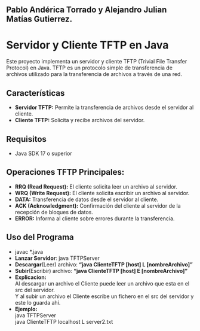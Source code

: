 
## Pablo Andérica Torrado y Alejandro Julian Matías Gutierrez.

# Servidor y Cliente TFTP en Java

Este proyecto implementa un servidor y cliente TFTP (Trivial File Transfer Protocol) en Java. TFTP es un protocolo simple de transferencia de archivos utilizado para la transferencia de archivos a través de una red.

## Características

- **Servidor TFTP:** Permite la transferencia de archivos desde el servidor al cliente.
- **Cliente TFTP:** Solicita y recibe archivos del servidor.

## Requisitos
- Java SDK 17 o superior

## Operaciones TFTP Principales:

-   **RRQ (Read Request):** El cliente solicita leer un archivo al servidor.
-   **WRQ (Write Request):** El cliente solicita escribir un archivo al servidor.
-   **DATA:** Transferencia de datos desde el servidor al cliente.
-   **ACK (Acknowledgment):** Confirmación del cliente al servidor de la recepción de bloques de datos.
-   **ERROR:** Informa al cliente sobre errores durante la transferencia.

## Uso del Programa

- javac *.java
- **Lanzar Servidor**: java TFTPServer
- **Descargar**(Leer) archivo: **“java ClienteTFTP [host] L [nombreArchivo]”**
- **Subir**(Escribir) archivo: **“java ClienteTFTP [host] E [nombreArchivo]”**
- **Explicacion:**  
  Al descargar un archivo el Cliente puede leer un archivo que esta en el src del servidor.  
  Y al subir un archivo el Cliente escribe un fichero en el src del servidor y este lo guarda ahí.
- **Ejemplo:**  
  java TFTPServer  
  java ClienteTFTP localhost L server2.txt 
